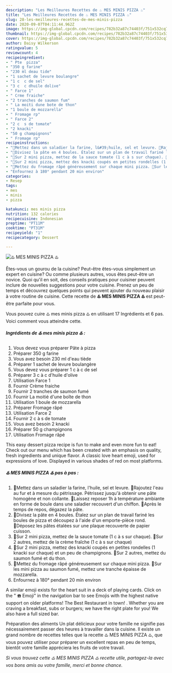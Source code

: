 ```yaml
---
description: "Les Meilleures Recettes de ♨️ MES MINIS PIZZA ♨️"
title: "Les Meilleures Recettes de ♨️ MES MINIS PIZZA ♨️"
slug: 28-les-meilleures-recettes-de-mes-minis-pizza
date: 2020-09-07T04:11:44.962Z
image: https://img-global.cpcdn.com/recipes/782b32a87c74403f/751x532cq70/♨️-mes-minis-pizza-♨️-photo-principale-de-la-recette.jpg
thumbnail: https://img-global.cpcdn.com/recipes/782b32a87c74403f/751x532cq70/♨️-mes-minis-pizza-♨️-photo-principale-de-la-recette.jpg
cover: https://img-global.cpcdn.com/recipes/782b32a87c74403f/751x532cq70/♨️-mes-minis-pizza-♨️-photo-principale-de-la-recette.jpg
author: Daisy Wilkerson
ratingvalue: 5
reviewcount: 4
recipeingredient:
- " Pte  pizza"
- "350 g farine"
- "230 ml deau tide"
- "1 sachet de levure boulangre"
- "1 c  c de sel"
- "3 c  c dhuile dolive"
- " Farce 1"
- " Crme fraiche"
- "2 tranches de saumon fum"
- " La moiti dune bote de thon"
- "1 boule de mozzarella"
- " Fromage rp"
- " Farce 2"
- "2 c  s de tomate"
- "2 knacki"
- "50 g champignons"
- " Fromage rp"
recipeinstructions:
- "🔹Mettez dans un saladier la farine, l&#39;huile, sel et levure. 🔹Rajoutez l&#39;eau au fur et à mesure du pétrissage. Pétrissez jusqu&#39;à obtenir une pâte homogène et non collante. 🔹Laissez reposer 1h à température ambiante en forme de boule dans une saladier recouvert d&#39;un chiffon. 🔹Après le temps de repos, dégazez la pâte."
- "🔹Divisez la pâte en 4 boules. Étalez sur un plan de travail fariné les boules de pizza et découpez à l&#39;aide d&#39;un emporte-pièce rond. 🔹Déposez les pâtes étalées sur une plaque recouverte de papier cuisson."
- "🔹Sur 2 mini pizza, mettez de la sauce tomate (1 c à s sur chaque). 🔹Sur 2 autres, mettez de la crème fraîche (1 c à s sur chaque)"
- "🔹Sur 2 mini pizza, mettez des knacki coupés en petites rondelles (1 knacki sur chaque) et un peu de champignons. 🔹Sur 2 autres, mettez du saumon fumé et du thon."
- "🔹Mettez du fromage râpé généreusement sur chaque mini pizza. 🔹Sur les mini pizza au saumon fumé, mettez une tranche épaisse de mozzarella."
- "Enfournez à 180° pendant 20 min environ"
categories:
- Resep
tags:
- mes
- minis
- pizza

katakunci: mes minis pizza 
nutrition: 132 calories
recipecuisine: Indonesian
preptime: "PT11M"
cooktime: "PT31M"
recipeyield: "1"
recipecategory: Dessert

---
```



![♨️ MES MINIS PIZZA ♨️](https://img-global.cpcdn.com/recipes/782b32a87c74403f/751x532cq70/♨️-mes-minis-pizza-♨️-photo-principale-de-la-recette.jpg)

Êtes-vous un gourou de la cuisine? Peut-être êtes-vous simplement un expert en cuisine? Ou comme plusieurs autres, vous êtes peut-être un novice. Quoi qu'il en soit, des conseils pratiques pour cuisiner peuvent inclure de nouvelles suggestions pour votre cuisine. Prenez un peu de temps et découvrez quelques points qui peuvent ajouter du nouveau plaisir à votre routine de cuisine. Cette recette de <strong> ♨️ MES MINIS PIZZA ♨️ </strong> est peut-être parfaite pour vous.

<!--inarticleads1-->

Vous pouvez cuire ♨️ mes minis pizza ♨️ en utilisant 17 Ingrédients et 6 pas. Voici comment vous atteindre cette.

##### Ingrédients de ♨️ mes minis pizza ♨️ :

1. Vous devez vous préparer  Pâte à pizza
1. Préparer 350 g farine
1. Vous avez besoin 230 ml d&#39;eau tiède
1. Préparer 1 sachet de levure boulangère
1. Vous devez vous préparer 1 c à c de sel
1. Préparer 3 c à c d&#39;huile d&#39;olive
1. Utilisation  Farce 1
1. Fournir  Crème fraiche
1. Fournir 2 tranches de saumon fumé
1. Fournir  La moitié d&#39;une boîte de thon
1. Utilisation 1 boule de mozzarella
1. Préparer  Fromage râpé
1. Utilisation  Farce 2
1. Fournir 2 c à s de tomate
1. Vous avez besoin 2 knacki
1. Préparer 50 g champignons
1. Utilisation  Fromage râpé


This easy dessert pizza recipe is fun to make and even more fun to eat! Check out our menu which has been created with an emphasis on quality, fresh ingredients and unique flavor. A classic love heart emoji, used for expressions of love. Displayed in various shades of red on most platforms. 

<!--inarticleads2-->

##### ♨️ MES MINIS PIZZA ♨️ pas à pas :

1. 🔹Mettez dans un saladier la farine, l&#39;huile, sel et levure. 🔹Rajoutez l&#39;eau au fur et à mesure du pétrissage. Pétrissez jusqu&#39;à obtenir une pâte homogène et non collante. 🔹Laissez reposer 1h à température ambiante en forme de boule dans une saladier recouvert d&#39;un chiffon. 🔹Après le temps de repos, dégazez la pâte.
1. 🔹Divisez la pâte en 4 boules. Étalez sur un plan de travail fariné les boules de pizza et découpez à l&#39;aide d&#39;un emporte-pièce rond. 🔹Déposez les pâtes étalées sur une plaque recouverte de papier cuisson.
1. 🔹Sur 2 mini pizza, mettez de la sauce tomate (1 c à s sur chaque). 🔹Sur 2 autres, mettez de la crème fraîche (1 c à s sur chaque)
1. 🔹Sur 2 mini pizza, mettez des knacki coupés en petites rondelles (1 knacki sur chaque) et un peu de champignons. 🔹Sur 2 autres, mettez du saumon fumé et du thon.
1. 🔹Mettez du fromage râpé généreusement sur chaque mini pizza. 🔹Sur les mini pizza au saumon fumé, mettez une tranche épaisse de mozzarella.
1. Enfournez à 180° pendant 20 min environ


A similar emoji exists for the heart suit in a deck of playing cards. Click on the &#34; ☎️ Emoji&#34; in the navigation bar to see Emojis with the highest native support on older platforms! The Best Restaurant in town! ️. Whether you are craving a breakfast, subs or burgers; we have the right plate for you! We also have a full sized bar. 

<!--inarticleads1-->

<p>
Préparation des aliments Un plat délicieux pour votre famille ne signifie pas nécessairement passer des heures à travailler dans la cuisine. Il existe un grand nombre de recettes telles que la recette ♨️ MES MINIS PIZZA ♨️, que vous pouvez utiliser pour préparer un excellent repas en peu de temps, bientôt votre famille appréciera les fruits de votre travail.
</p>

<p>
<i>Si vous trouvez cette ♨️ MES MINIS PIZZA ♨️ recette utile, partagez-la avec vos bons amis ou votre famille, merci et bonne chance.</i>
</p>
